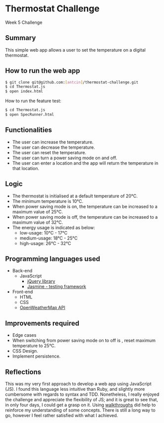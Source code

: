 # Thermostat Challenge
Week 5 Challenge

Summary
----
This simple web app allows a user to set the temperature on a digital thermostat.

How to run the web app
----
```sh
$ git clone git@github.com:[antcin]/thermostat-challenge.git
$ cd Thermostat.js
$ open index.html
```
How to run the feature test:
```sh
$ cd Thermostat.js
$ open SpecRunner.html
```

Functionalities
----
- The user can increase the temperature.
- The user can decrease the temperature.
- The user can reset the temperature.
- The user can turn a power saving mode on and off.
- The user can enter a location and the app will return the temperature in that location.

Logic
----
- The thermostat is initialised at a default temperature of 20°C.
- The minimum temperature is 10°C.
- When power saving mode is on, the temperature can be increased to a maximum value of 25°C.
- When power saving mode is off, the temperature can be increased to a maximum value of 32°C.
- The energy usage is indicated as below:
  - low-usage: 10°C - 17°C
  - medium-usage: 18°C - 25°C
  - high-usage: 26°C - 32°C

Programming languages used
----
- Back-end
  - JavaScript
    - [jQuery library](https://jquery.com/)
    - [Jasmine - testing framework](https://jasmine.github.io/)
- Front-end
  - HTML
  - CSS
  - [OpenWeatherMap API](https://openweathermap.org/api)

Improvements required
----
- Edge cases
 - When switching from power saving mode on to off is , reset maximum temperature to 25°C.
- CSS Design.
- Implement persistence.

Reflections
----
This was my very first approach to develop a web app using JavaScript (JS). I found this language less intuitive than Ruby, and slightly more cumbersome with regards to syntax and TDD. Nonetheless, I really enjoyed the challenge and appreciate the flexibility of JS; and it is great to see that, in only four days, I could get a grasp on it. Using [walkthroughs](https://github.com/makersacademy/course/tree/master/thermostat) did help to reinforce my understanding of some concepts. There is still a long way to go, however I feel rather satisfied with what I achieved.
